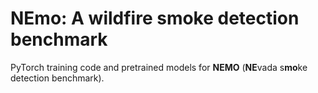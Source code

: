 **NEmo: A wildfire smoke detection benchmark**
========
PyTorch training code and pretrained models for **NEMO** (**NE**vada s**mo**ke detection benchmark).
